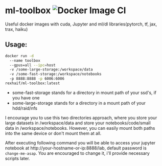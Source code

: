 # ml-toolbox ![Docker Image CI](https://github.com/Rexhaif/ml-toolbox/workflows/Docker%20Image%20CI/badge.svg)
Useful docker images with cuda, Jupyter and ml/dl libraries(pytorch, tf, jax, trax, haiku)

## Usage:
```bash
docker run -d 
  --name toolbox 
  --gpus=all --ipc=host 
  -v /some-large-storage:/workspace/data 
  -v /some-fast-storage:/workspace/notebooks 
  -p 8888:8888 -p 6006:6006 
rexhaif/ml-toolbox:latest
```
- some-fast-storage stands for a directory in mount path of your ssd's, if you have one
- some-large-storage stands for a directory in a mount path of your hdd/raid/nfs

I encourage you to use this two directories approach, where you store your large datasets in /workspace/data and store your notebooks/code/small data in /workspace/notebooks. However, you can easily mount both paths into the same device or don't mount them at all.

After executing following command you will be able to access your jupyter notebook at http://your-hostname-or-ip:8888/lab, default password is ``` change-me-asap ```. You are encouraged to change it, i'll provide necessary scripts later.
